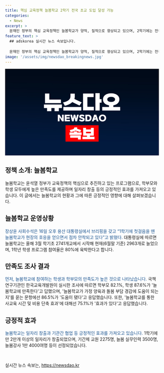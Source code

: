 ```yaml
---
title: 핵심 교육정책 늘봄학교 2학기 전국 초교 도입 달성 가능
categories:
  - News
excerpt: >
  문재인 정부의 핵심 교육정책인 늘봄학교가 양적, 질적으로 향상되고 있으며, 2학기에는 전국 모든 초등학교에 도입될 전망이다. 늘봄학교 참여 학생과 학부모의 만족도가 높을 뿐만 아니라, 가정 양육과 돌봄 부담 경감, 사교육 시간 및 비용 단축 효과 등 긍정적 효과도 확인되었다. 이를 통해 1학기에만 2만개의 일자리가 창출되었으며, 윤석열 정부는 아이들의 행복과 부모님들의 양육을 위해 최선을 다할 것이라고 밝혔다. (출처: 뉴스1)
feature_text: >
  ## adskorea 실시간 뉴스 속보입니다.

  문재인 정부의 핵심 교육정책인 늘봄학교가 양적, 질적으로 향상되고 있으며, 2학기에는 전국 모든 초등학교에 도입될 전망이다. 늘봄학교 참여 학생과 학부모의 만족도가 높을 뿐만 아니라, 가정 양육과 돌봄 부담 경감, 사교육 시간 및 비용 단축 효과 등 긍정적 효과도 확인되었다. 이를 통해 1학기에만 2만개의 일자리가 창출되었으며, 윤석열 정부는 아이들의 행복과 부모님들의 양육을 위해 최선을 다할 것이라고 밝혔다. (출처: 뉴스1)
image: '/assets/img/newsdao_breakingnews.jpg'
---
```


<p><img src="/assets/img/newsdao_breakingnews.jpg" alt="adskorea 속보" /></p>

<h2>정책 소개: 늘봄학교</h2>

<p data-ke-size="size16">늘봄학교는 윤석열 정부가 교육정책의 핵심으로 추진하고 있는 프로그램으로, 학부모와 학생 모두에게 높은 만족도를 제공하며 일자리 창출 등의 긍정적인 효과를 가져오고 있습니다. 이 글에서는 늘봄학교의 현황과 그에 따른 긍정적인 영향에 대해 살펴보겠습니다.</p>

<h2 data-ke-size="size26">늘봄학교 운영상황</h2>

<p><span style="color: #1a5490;">장상윤 사회수석은 16일 오후 용산 대통령실에서 브리핑을 갖고 “1학기에 첫걸음을 뗀 늘봄학교가 현장의 호응을 얻으면서 점차 안착되고 있다”고 밝혔다.</span> 대통령실에 따르면 늘봄학교는 올해 3월 학기초 2741개교에서 시작해 현재(6월말 기준) 2963개로 늘었으며, 1학년 학생 프로그램 참여율은 80%에 육박한다고 합니다.</p>

<h2 data-ke-size="size26">만족도 조사 결과</h2>

<p><span style="color: #1a5490;">먼저, 늘봄학교에 참여하는 학생과 학부모의 만족도가 높은 것으로 나타났습니다.</span> 국책연구기관인 한국교육개발원이 실시한 조사에 따르면 학부모 82.1%, 학생 87.6%가 '늘봄학교에 만족한다'고 답했으며, '늘봄학교가 가정 양육과 돌봄 부담 경감에 도움이 되는지'를 묻는 문항에선 86.5%가 '도움이 됐다'고 응답했습니다. 또한, '늘봄학교를 통한 사교육 시간 및 비용 단축 효과'에 대해선 75.1%가 '효과가 있다'고 응답했습니다.</p>

<h2 data-ke-size="size26">긍정적 효과</h2>

<p><span style="color: #1a5490;">늘봄학교는 일자리 창출과 기관간 협업 등 긍정적인 효과를 가져오고 있습니다.</span> 1학기에만 2만개 이상의 일자리가 창출되었으며, 기간제 교원 2275명, 늘봄 실무인력 3500명, 늘봄강사 1만 4000여명 등이 선정되었습니다.</p>

<p data-ke-size="size16">&nbsp;</p>
실시간 뉴스 속보는, <a href="https://newsdao.kr" rel="dofollow">https://newsdao.kr</a>


